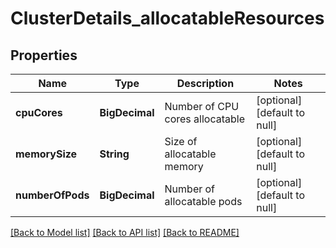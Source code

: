 # ClusterDetails_allocatableResources

## Properties

| Name             | Type           | Description                     | Notes                        |
| ---------------- | -------------- | ------------------------------- | ---------------------------- |
| **cpuCores**     | **BigDecimal** | Number of CPU cores allocatable | [optional] [default to null] |
| **memorySize**   | **String**     | Size of allocatable memory      | [optional] [default to null] |
| **numberOfPods** | **BigDecimal** | Number of allocatable pods      | [optional] [default to null] |

[[Back to Model list]](../README.md#documentation-for-models) [[Back to API list]](../README.md#documentation-for-api-endpoints) [[Back to README]](../README.md)
